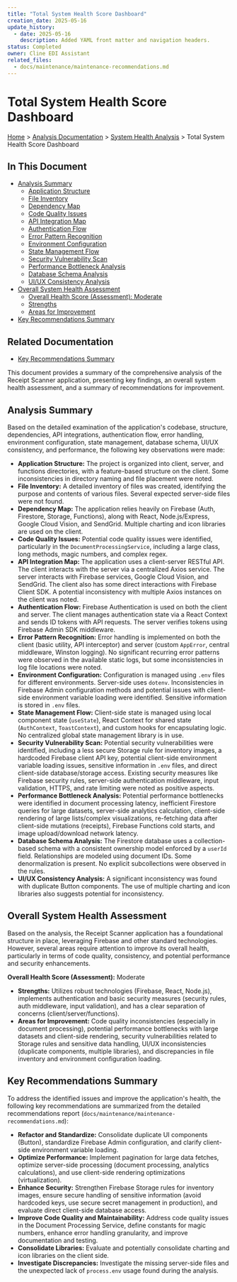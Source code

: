 ```yaml
---
title: "Total System Health Score Dashboard"
creation_date: 2025-05-16
update_history:
  - date: 2025-05-16
    description: Added YAML front matter and navigation headers.
status: Completed
owner: Cline EDI Assistant
related_files:
  - docs/maintenance/maintenance-recommendations.md
---
```


# Total System Health Score Dashboard

[Home](/docs) > [Analysis Documentation](/docs/analysis) > [System Health Analysis](/docs/analysis/system-health) > Total System Health Score Dashboard

## In This Document
- [Analysis Summary](#analysis-summary)
  - [Application Structure](#application-structure)
  - [File Inventory](#file-inventory)
  - [Dependency Map](#dependency-map)
  - [Code Quality Issues](#code-quality-issues)
  - [API Integration Map](#api-integration-map)
  - [Authentication Flow](#authentication-flow)
  - [Error Pattern Recognition](#error-pattern-recognition)
  - [Environment Configuration](#environment-configuration)
  - [State Management Flow](#state-management-flow)
  - [Security Vulnerability Scan](#security-vulnerability-scan)
  - [Performance Bottleneck Analysis](#performance-bottleneck-analysis)
  - [Database Schema Analysis](#database-schema-analysis)
  - [UI/UX Consistency Analysis](#uiux-consistency-analysis)
- [Overall System Health Assessment](#overall-system-health-assessment)
  - [Overall Health Score (Assessment): Moderate](#overall-health-score-assessment-moderate)
  - [Strengths](#strengths)
  - [Areas for Improvement](#areas-for-improvement)
- [Key Recommendations Summary](#key-recommendations-summary)

## Related Documentation
- [Key Recommendations Summary](../maintenance/maintenance-recommendations.md)

This document provides a summary of the comprehensive analysis of the Receipt Scanner application, presenting key findings, an overall system health assessment, and a summary of recommendations for improvement.

## Analysis Summary

Based on the detailed examination of the application's codebase, structure, dependencies, API integrations, authentication flow, error handling, environment configuration, state management, database schema, UI/UX consistency, and performance, the following key observations were made:

*   **Application Structure:** The project is organized into client, server, and functions directories, with a feature-based structure on the client. Some inconsistencies in directory naming and file placement were noted.
*   **File Inventory:** A detailed inventory of files was created, identifying the purpose and contents of various files. Several expected server-side files were not found.
*   **Dependency Map:** The application relies heavily on Firebase (Auth, Firestore, Storage, Functions), along with React, Node.js/Express, Google Cloud Vision, and SendGrid. Multiple charting and icon libraries are used on the client.
*   **Code Quality Issues:** Potential code quality issues were identified, particularly in the `DocumentProcessingService`, including a large class, long methods, magic numbers, and complex regex.
*   **API Integration Map:** The application uses a client-server RESTful API. The client interacts with the server via a centralized Axios service. The server interacts with Firebase services, Google Cloud Vision, and SendGrid. The client also has some direct interactions with Firebase Client SDK. A potential inconsistency with multiple Axios instances on the client was noted.
*   **Authentication Flow:** Firebase Authentication is used on both the client and server. The client manages authentication state via a React Context and sends ID tokens with API requests. The server verifies tokens using Firebase Admin SDK middleware.
*   **Error Pattern Recognition:** Error handling is implemented on both the client (basic utility, API interceptor) and server (custom `AppError`, central middleware, Winston logging). No significant recurring error patterns were observed in the available static logs, but some inconsistencies in log file locations were noted.
*   **Environment Configuration:** Configuration is managed using `.env` files for different environments. Server-side uses `dotenv`. Inconsistencies in Firebase Admin configuration methods and potential issues with client-side environment variable loading were identified. Sensitive information is stored in `.env` files.
*   **State Management Flow:** Client-side state is managed using local component state (`useState`), React Context for shared state (`AuthContext`, `ToastContext`), and custom hooks for encapsulating logic. No centralized global state management library is in use.
*   **Security Vulnerability Scan:** Potential security vulnerabilities were identified, including a less secure Storage rule for inventory images, a hardcoded Firebase client API key, potential client-side environment variable loading issues, sensitive information in `.env` files, and direct client-side database/storage access. Existing security measures like Firebase security rules, server-side authentication middleware, input validation, HTTPS, and rate limiting were noted as positive aspects.
*   **Performance Bottleneck Analysis:** Potential performance bottlenecks were identified in document processing latency, inefficient Firestore queries for large datasets, server-side analytics calculation, client-side rendering of large lists/complex visualizations, re-fetching data after client-side mutations (receipts), Firebase Functions cold starts, and image upload/download network latency.
*   **Database Schema Analysis:** The Firestore database uses a collection-based schema with a consistent ownership model enforced by a `userId` field. Relationships are modeled using document IDs. Some denormalization is present. No explicit subcollections were observed in the rules.
*   **UI/UX Consistency Analysis:** A significant inconsistency was found with duplicate Button components. The use of multiple charting and icon libraries also suggests potential for inconsistency.

## Overall System Health Assessment

Based on the analysis, the Receipt Scanner application has a foundational structure in place, leveraging Firebase and other standard technologies. However, several areas require attention to improve its overall health, particularly in terms of code quality, consistency, and potential performance and security enhancements.

**Overall Health Score (Assessment):** Moderate

*   **Strengths:** Utilizes robust technologies (Firebase, React, Node.js), implements authentication and basic security measures (security rules, auth middleware, input validation), and has a clear separation of concerns (client/server/functions).
*   **Areas for Improvement:** Code quality inconsistencies (especially in document processing), potential performance bottlenecks with large datasets and client-side rendering, security vulnerabilities related to Storage rules and sensitive data handling, UI/UX inconsistencies (duplicate components, multiple libraries), and discrepancies in file inventory and environment configuration loading.

## Key Recommendations Summary

To address the identified issues and improve the application's health, the following key recommendations are summarized from the detailed recommendations report (`docs/maintenance/maintenance-recommendations.md`):

*   **Refactor and Standardize:** Consolidate duplicate UI components (Button), standardize Firebase Admin configuration, and clarify client-side environment variable loading.
*   **Optimize Performance:** Implement pagination for large data fetches, optimize server-side processing (document processing, analytics calculations), and use client-side rendering optimizations (virtualization).
*   **Enhance Security:** Strengthen Firebase Storage rules for inventory images, ensure secure handling of sensitive information (avoid hardcoded keys, use secure secret management in production), and evaluate direct client-side database access.
*   **Improve Code Quality and Maintainability:** Address code quality issues in the Document Processing Service, define constants for magic numbers, enhance error handling granularity, and improve documentation and testing.
*   **Consolidate Libraries:** Evaluate and potentially consolidate charting and icon libraries on the client side.
*   **Investigate Discrepancies:** Investigate the missing server-side files and the unexpected lack of `process.env` usage found during the analysis.
